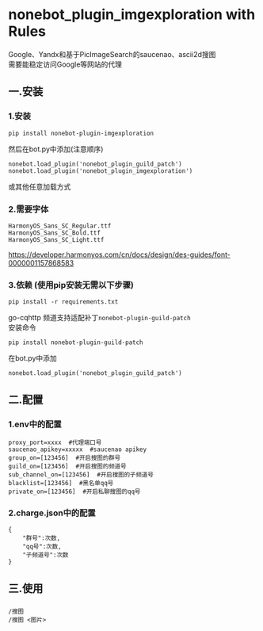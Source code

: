 # nonebot_plugin_imgexploration with Rules
Google、Yandx和基于PicImageSearch的saucenao、ascii2d搜图  
需要能稳定访问Google等网站的代理  
## 一.安装
### 1.安装
```
pip install nonebot-plugin-imgexploration
```
然后在bot.py中添加(注意顺序)
```
nonebot.load_plugin('nonebot_plugin_guild_patch')
nonebot.load_plugin('nonebot_plugin_imgexploration')
```
或其他任意加载方式
### 2.需要字体    
```
HarmonyOS_Sans_SC_Regular.ttf  
HarmonyOS_Sans_SC_Bold.ttf  
HarmonyOS_Sans_SC_Light.ttf
```
https://developer.harmonyos.com/cn/docs/design/des-guides/font-0000001157868583
### 3.依赖  (使用pip安装无需以下步骤)
```
pip install -r requirements.txt
```
go-cqhttp 频道支持适配补丁`nonebot-plugin-guild-patch`  
安装命令
```
pip install nonebot-plugin-guild-patch
```
在bot.py中添加
```
nonebot.load_plugin('nonebot_plugin_guild_patch')
```

## 二.配置  
### 1.env中的配置
```
proxy_port=xxxx  #代理端口号
saucenao_apikey=xxxxx  #saucenao apikey
group_on=[123456]  #开启搜图的群号
guild_on=[123456]  #开启搜图的频道号
sub_channel_on=[123456]  #开启搜图的子频道号
blacklist=[123456]  #黑名单qq号
private_on=[123456]  #开启私聊搜图的qq号
```  
### 2.charge.json中的配置
```  
{
    "群号":次数,
    "qq号":次数,
    "子频道号":次数
}
```  
## 三.使用  
### 
```
/搜图
/搜图 <图片>
```  
